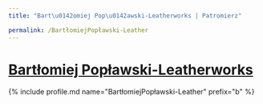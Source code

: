 ```yaml
---
title: "Bart\u0142omiej Pop\u0142awski-Leatherworks | Patromierz"

permalink: /BartłomiejPopławski-Leather
---
```


# [Bartłomiej Popławski-Leatherworks](https://patronite.pl/BartłomiejPopławski-Leather)

{% include profile.md name="BartłomiejPopławski-Leather" prefix="b" %}
